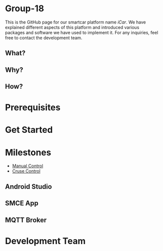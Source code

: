 # Group-18
This is the GitHub page for our smartcar platform name _iCar_. We have explained different aspects of this platform and introduced various packages and software we have used to implement it. For any inquiries, feel free to contact the development team.

## What?


## Why?

## How?
# Prerequisites

# Get Started

# Milestones
* [Manual Control](https://github.com/gusallaar/iCar/wiki/Manual-Control)
* [Cruse Control](https://github.com/gusallaar/iCar/wiki/Cruse-Control)


## Android Studio

## SMCE App

## MQTT Broker

# Development Team


